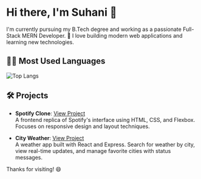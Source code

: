 # Hi there, I'm Suhani 👋

I'm currently pursuing my B.Tech degree and working as a passionate Full-Stack MERN Developer. 🚀 I love building modern web applications and learning new technologies.

## 👩‍💻 Most Used Languages
![Top Langs](https://github-readme-stats.vercel.app/api/top-langs/?username=Suhanii-13&layout=donut)

## 🛠️ Projects

- **Spotify Clone**: [View Project](https://github.com/Suhanii-13/spotify-clone.git)  
  A frontend replica of Spotify's interface using HTML, CSS, and Flexbox. Focuses on responsive design and layout techniques.

- **City Weather**: [View Project](https://github.com/Suhanii-13/CityWeather.git)  
  A weather app built with React and Express. Search for weather by city, view real-time updates, and manage favorite cities with status messages.


Thanks for visiting! 😄
